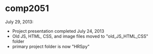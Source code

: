 comp2051
========

July 29, 2013:
- Project presentation completed July 24, 2013
- Old JS, HTML, CSS, and image files moved to "old_JS_HTML_CSS" folder
- primary project folder is now "HRSpy"
